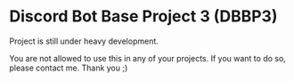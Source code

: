 # Discord Bot Base Project 3 (DBBP3)

Project is still under heavy development.


You are not allowed to use this in any of your projects. If you want to do so, please contact me. Thank you ;)